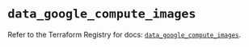 # `data_google_compute_images`

Refer to the Terraform Registry for docs: [`data_google_compute_images`](https://registry.terraform.io/providers/hashicorp/google/6.36.1/docs/data-sources/compute_images).
